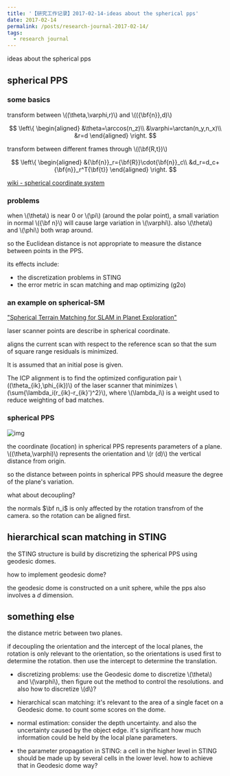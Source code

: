 ```yaml
---
title: '【研究工作记录】2017-02-14-ideas about the spherical pps'
date: 2017-02-14
permalink: /posts/research-journal-2017-02-14/
tags:
  - research journal
---
```


ideas about the spherical pps

## spherical PPS

### some basics

transform between \\((\theta,\varphi,r)\\) and \\(({\bf{n}},d)\\)

$$
\left\{
  \begin{aligned}
  &\theta=\arccos(n_z)\\
  &\varphi=\arctan(n_y,n_x)\\
  &r=d
  \end{aligned}
\right.
$$

transform between different frames through \\((\bf{R,t})\\)

$$
\left\{
  \begin{aligned}
  &{\bf{n}}_r={\bf{R}}\cdot{\bf{n}}_c\\
  &d_r=d_c+{\bf{n}}_r^T{\bf{t}}
  \end{aligned}
\right.
$$

[wiki - spherical coordinate system](https://en.wikipedia.org/wiki/Spherical_coordinate_system)

### problems

when \\(\theta\\) is near 0 or \\(\pi\\) (around the polar point), a small variation in normal \\({\bf n}\\) will cause large variation in \\(\varphi\\). also \\(\theta\\) and \\(\phi\\) both wrap around.

so the Euclidean distance is not appropriate to measure the distance between points in the PPS.

its effects include: 

- the discretization problems in STING
- the error metric in scan matching and map optimizing (g2o)

### an example on spherical-SM

["Spherical Terrain Matching for SLAM in Planet Exploration" ](http://ieeexplore.ieee.org/stamp/stamp.jsp?arnumber=6359407) 

laser scanner points are describe in spherical coordinate.

aligns the current scan with respect to the reference scan so that the sum of square range residuals is minimized. 

It is assumed that an initial pose is given.

The ICP alignment is to find the optimized configuration pair \\((\theta_{ik},\phi_{ik})\\) of the laser scanner that minimizes \\(\sum{\lambda_i(r_{ik}-r_{ik}')^2}\\), where \\(\lambda_i\\) is a weight used to reduce weighting of bad matches.

### spherical PPS

![img](https://sunqinxuan.github.io/images/posts-research-journal-2017-02-14-img1.svg)

the coordinate (location) in spherical PPS represents parameters of a plane.
\\((\theta,\varphi)\\) represents the orientation and \\(r (d)\\) the vertical distance from origin.

so the distance between points in spherical PPS should measure the degree of the plane's variation.

what about decoupling?

the normals $\bf n_i$ is only affected by the rotation transfrom of the camera. 
so the rotation can be aligned first.


## hierarchical scan matching in STING

the STING structure is build by discretizing the spherical PPS using geodesic domes.

how to implement geodesic dome?

the geodesic dome is constructed on a unit sphere, while the pps also involves a $d$ dimension. 

## something else

the distance metric between two planes.

if decoupling the orientation and the intercept of the local planes, 
the rotation is only relevant to the orientation, so the orientations is used first to determine the rotation. 
then use the intercept to determine the translation. 

- discretizing problems: use the Geodesic dome to discretize \\(\theta\\) and \\(\varphi\\), then figure out the method to control the resolutions. and also how to discretize \\(d\\)?

- hierarchical scan matching: it's relevant to the area of a single facet on a Geodesic dome. to count some scores on the dome.

- normal estimation: consider the depth uncertainty. and also the uncertainty caused by the object edge. it's significant how much information could be held by the local plane parameters.

- the parameter propagation in STING: a cell in the higher level in STING should be made up by several cells in the lower level. how to achieve that in Geodesic dome way?

